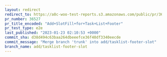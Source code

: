 ```yaml
---
layout: redirect
redirect_to: https://a8c-woo-test-reports.s3.amazonaws.com/public/pr/36527/e2e/index.html
pr_number: 36527
pr_title_encoded: "Add+SlotFill+for+Task+List+Footer"
pr_test_type: e2e
last_published: "2023-01-23 02:10:53 +0000"
commit_sha: d38d494c63baa264dbeeefce36f40df3340eecde
commit_message: "Merge branch 'trunk' into add/tasklist-footer-slot"
branch_name: add/tasklist-footer-slot
---
```

